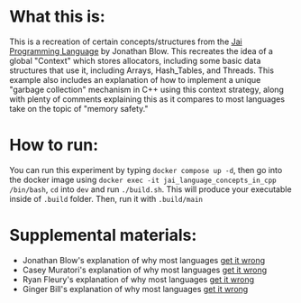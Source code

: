 # What this is:
This is a recreation of certain concepts/structures from the [Jai Programming Language](https://github.com/Jai-Community/Jai-Community-Library/wiki) by Jonathan Blow.
This recreates the idea of a global "Context" which stores allocators, including some basic data structures that use it, including Arrays, Hash_Tables, and Threads.
This example also includes an explanation of how to implement a unique "garbage collection" mechanism in C++ using this context strategy, along with plenty of comments explaining this as it compares to most languages take on the topic of "memory safety."

# How to run:
You can run this experiment by typing `docker compose up -d`, then go into the docker image using `docker exec -it jai_language_concepts_in_cpp /bin/bash`, `cd` into `dev` and run `./build.sh`. This will produce your executable inside of `.build` folder. Then, run it with `.build/main`

# Supplemental materials:
- Jonathan Blow's  explanation of why most languages [get it wrong](https://github.com/WWilliams741/Utilities/blob/main/jai_langauge_concepts_in_cpp/Jonathan_Blow_on_memory_management_in_Jai.txt)
- Casey Muratori's explanation of why most languages [get it wrong](https://www.youtube.com/watch?v=f4ioc8-lDc0&t=4406s)
- Ryan Fleury's    explanation of why most languages [get it wrong](https://www.rfleury.com/p/enter-the-arena-talk?publication_id=880889&post_id=144590119&r=2qexak&triedRedirect=true&initial_medium=video)
- Ginger Bill's    explanation of why most languages [get it wrong](https://www.gingerbill.org/article/2020/06/21/the-ownership-semantics-flaw/)
